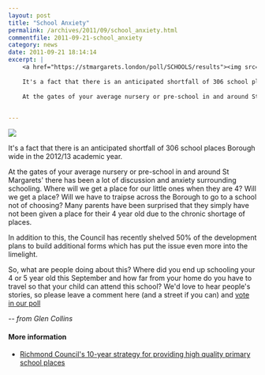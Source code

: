 ```yaml
---
layout: post
title: "School Anxiety"
permalink: /archives/2011/09/school_anxiety.html
commentfile: 2011-09-21-school_anxiety
category: news
date: 2011-09-21 18:14:14
excerpt: |
    <a href="https://stmargarets.london/poll/SCHOOLS/results"><img src="https://stmargarets.london/cgi-bin/poll.cgi?pollname=SCHOOLS&amp;action=image" class="right" /></a>
    
    It's a fact that there is an anticipated shortfall of 306 school places Borough wide in the 2012/13 academic year.
    
    At the gates of your average nursery or pre-school in and around St Margarets' there has been a lot of discussion and anxiety surrounding schooling.  Where will we get a place for our little ones when they are 4? Will we get a place?  Will we have to traipse across the Borough to go to a school not of choosing? Many parents have been surprised that they simply have not been given a place for their 4 year old due to the chronic shortage of places.
    

---
```


<a href="https://stmargarets.london/poll/SCHOOLS/results"><img src="https://stmargarets.london/cgi-bin/poll.cgi?pollname=SCHOOLS&amp;action=image" class="right" /></a>

It's a fact that there is an anticipated shortfall of 306 school places Borough wide in the 2012/13 academic year.

At the gates of your average nursery or pre-school in and around St Margarets' there has been a lot of discussion and anxiety surrounding schooling. Where will we get a place for our little ones when they are 4? Will we get a place? Will we have to traipse across the Borough to go to a school not of choosing? Many parents have been surprised that they simply have not been given a place for their 4 year old due to the chronic shortage of places.

In addition to this, the Council has recently shelved 50% of the development plans to build additional forms which has put the issue even more into the limelight.

So, what are people doing about this? Where did you end up schooling your 4 or 5 year old this September and how far from your home do you have to travel so that your child can attend this school? We'd love to hear people's stories, so please leave a comment here (and a street if you can) and [vote in our poll](/poll/SCHOOLS)

<cite>-- from Glen Collins</cite>

#### More information

-   [Richmond Council's 10-year strategy for providing high quality primary school places](http://cabnet.richmond.gov.uk/mgConvert2PDF.aspx?ID=23723)
